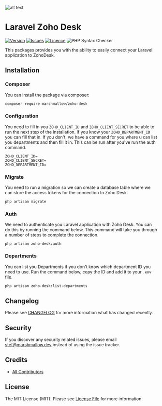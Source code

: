 ![alt text](https://marshmallow.dev/cdn/media/logo-red-237x46.png "marshmallow.")

# Laravel Zoho Desk
[![Version](https://img.shields.io/packagist/v/marshmallow/pages)](https://github.com/marshmallow-packages/pages)
[![Issues](https://img.shields.io/github/issues/marshmallow-packages/pages)](https://github.com/marshmallow-packages/pages)
[![Licence](https://img.shields.io/github/license/marshmallow-packages/pages)](https://github.com/marshmallow-packages/pages)
![PHP Syntax Checker](https://github.com/marshmallow-packages/pages/workflows/PHP%20Syntax%20Checker/badge.svg)

This packages provides you with the ability to easily connect your Laravel application to ZohoDesk.

## Installation

### Composer
You can install the package via composer:
```bash
composer require marshmallow/zoho-desk
```

### Configuration
You need to fill in you `ZOHO_CLIENT_ID` and `ZOHO_CLIENT_SECRET` to be able to run the next step of the installation. If you know your `ZOHO_DEPARTMENT_ID` you can fill that in. If you don't, we have a command for you where u can list you departments and then fill it in. This can be run after you've run the auth command.
```env
ZOHO_CLIENT_ID=
ZOHO_CLIENT_SECRET=
ZOHO_DEPARTMENT_ID=
```

### Migrate
You need to run a migration so we can create a database table where we can store the access tokens for the connection to Zoho Desk.
```bash
php artisan migrate
```

### Auth
We need to authenticate you Laravel application with Zoho Desk. You can do this by running the command below. This command will take you through a number of steps to complete the connection.
```
php artisan zoho-desk:auth
```

### Departments
You can list you Departments if you don't know which department ID you need to use. Run the command below, copy the ID and add it to your `.env` file.
```bash
php artisan zoho-desk:list-departments
```

## Changelog

Please see [CHANGELOG](CHANGELOG.md) for more information what has changed recently.

## Security

If you discover any security related issues, please email stef@marshmallow.dev instead of using the issue tracker.

## Credits

- [All Contributors](../../contributors)

## License

The MIT License (MIT). Please see [License File](LICENSE.md) for more information.
